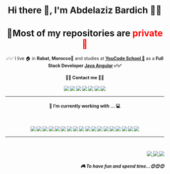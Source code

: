 <center align='center'>
<h1 align='center'> Hi there 👋, I'm Abdelaziz Bardich 👨‍💻</h1>
<h1 style="border:none;" align='center'><b>🚨Most of my repositories are <span style="color:red";>private🚨</span></b></h1>

<p align='center'>
  ✅✅ I live 🏠 in <b>Rabat, Morocco📍</b>  and studies at <b><a href="https://youcode.ma">YouCode School 🏫</a></b> as a <b>Full Stack Developer <a href="https://www.client-server.com/job/full-stack-developer-java-angular/">Java Angular</a><b> ✅✅

  <h4 align='center'>📇📇 Contact me 📇📇</h4>
</p>
<p align="center">
    <a href="https://github.com/abdelazizbardich"><img src="https://img.shields.io/badge/-Github-black?style=for-the-badge&logo=github"></a>
    <a href="https://www.linkedin.com/in/abdelazizbardich/"><img src="https://img.shields.io/badge/-linkedin-darkblue?style=for-the-badge&logo=linkedin"></a>
    <a href="https://instagram.com/abdelazizbardich"><img src="https://img.shields.io/badge/-instagram-red?style=for-the-badge&logo=instagram&logoColor=white"></a>
    <a href="https://www.facebook.com/abdelazizbardich"><img src="https://img.shields.io/badge/-facebook-blue?style=for-the-badge&logo=facebook&logoColor=white"></a>
    <a href="tel:+212603768705"><img src="https://img.shields.io/badge/+212603768705-black?style=for-the-badge&logo=whatsapp&logoColor=white"></a>
    <a href="https://abdelazizbardich.com"><img src="https://img.shields.io/badge/🌐-abdelazizbardich.com-green?style=for-the-badge"></a>
    <a href="mailto:abdelazizbardich@gmail.com"><img src="https://img.shields.io/badge/abdelazizbardich@gmail.com-darkred?style=for-the-badge&logo=gmail&logoColor=white"></a>
</p>
<hr>

<h4 align='center'><b>🔭  I’m currently working with ... 💻</b></h4><br>

<p align='center'>
  <img src="https://img.shields.io/badge/html5%20-%23e34f26.svg?&style=for-the-badge&logo=html5&logoColor=white" />
  <img src="https://img.shields.io/badge/CSS3-1572B6?&style=for-the-badge&logo=css3&logoColor=white" />
  <img src="https://img.shields.io/badge/JavaScript-F7DF1E?style=for-the-badge&logo=javascript&logoColor=black" />
  <img src="https://img.shields.io/badge/sass%20-%23cc6699.svg?&style=for-the-badge&logo=sass&logoColor=white" />
  <img src="https://img.shields.io/badge/Bootstrap-563D7C?style=for-the-badge&logo=bootstrap&logoColor=white">
  <img src="https://img.shields.io/badge/php-1572B6?style=for-the-badge&logo=php&logoColor=white" />
  <img src="https://img.shields.io/badge/laravel-f7291c?style=for-the-badge&logo=laravel&logoColor=white" />
  <img src="https://img.shields.io/badge/Docker-2496ED?style=for-the-badge&logo=docker&logoColor=white" />
  <img src="https://img.shields.io/badge/vuejs-17bf63?style=for-the-badge&logo=vuejs&logoColor=white" />
  <img src="https://img.shields.io/badge/mysql-3E6E93?style=for-the-badge&logo=mysql&logoColor=white" />
  <img src="https://img.shields.io/badge/postgresql-3E6E93?style=for-the-badge&logo=postgresql&logoColor=white" />
  <img src="https://img.shields.io/badge/java-5382a1?style=for-the-badge&logo=java&logoColor=white" />
  <img src="https://img.shields.io/badge/angular-b9002d?&style=for-the-badge&logo=angular&logoColor=white" />
  <img src="https://img.shields.io/badge/jenkins-d43530?&style=for-the-badge&logo=jenkins&logoColor=white" />
  <img src="https://img.shields.io/badge/springboot-66aa3b?&style=for-the-badge&logo=springboot&logoColor=white" />
  <img src="https://img.shields.io/badge/javafx-db6900?&style=for-the-badge&logo=javafx&logoColor=white" />
  <img src="https://img.shields.io/badge/express-e9d019?&style=for-the-badge&logo=express&logoColor=black" />
  <img src="https://img.shields.io/badge/passport-32d473?&style=for-the-badge&logo=passport&logoColor=white" />
  
</p>
<hr>

<br>
<p align="right">
  <a href="https://www.spotify.com">
    <img src="https://img.shields.io/badge/spotify-%231ED760.svg?&style=for-the-badge&logo=spotify&logoColor=white" />
  </a>
  <a href="https://www.epicgames.com/site/en-US/home">
    <img src="https://img.shields.io/badge/epicgames-%23000000.svg?&style=for-the-badge&logo=epicgames&logoColor=white" />
  </a>
  <a href="https://www.riotgames.com/en">
    <img src="https://img.shields.io/badge/riotgames-darkred?&style=for-the-badge&logo=riotgames&logoColor=white" />
  </a>
  <h5 align="right">🎮 To have fun and spend time...😊😊😊</h5>
</p>

</center>
